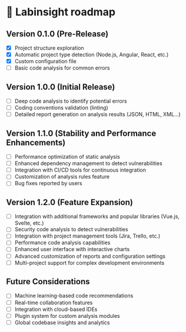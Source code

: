 # 🧪 Labinsight roadmap

## Version 0.1.0 (Pre-Release)

- [x] Project structure exploration
- [x] Automatic project type detection (Node.js, Angular, React, etc.)
- [x] Custom configuration file
- [ ] Basic code analysis for common errors

## Version 1.0.0 (Initial Release)

- [ ] Deep code analysis to identify potential errors
- [ ] Coding conventions validation (linting)
- [ ] Detailed report generation on analysis results (JSON, HTML, XML...)

## Version 1.1.0 (Stability and Performance Enhancements)

- [ ] Performance optimization of static analysis
- [ ] Enhanced dependency management to detect vulnerabilities
- [ ] Integration with CI/CD tools for continuous integration
- [ ] Customization of analysis rules feature
- [ ] Bug fixes reported by users

## Version 1.2.0 (Feature Expansion)

- [ ] Integration with additional frameworks and popular libraries (Vue.js, Svelte, etc.)
- [ ] Security code analysis to detect vulnerabilities
- [ ] Integration with project management tools (Jira, Trello, etc.)
- [ ] Performance code analysis capabilities
- [ ] Enhanced user interface with interactive charts
- [ ] Advanced customization of reports and configuration settings
- [ ] Multi-project support for complex development environments

## Future Considerations

- [ ] Machine learning-based code recommendations
- [ ] Real-time collaboration features
- [ ] Integration with cloud-based IDEs
- [ ] Plugin system for custom analysis modules
- [ ] Global codebase insights and analytics
